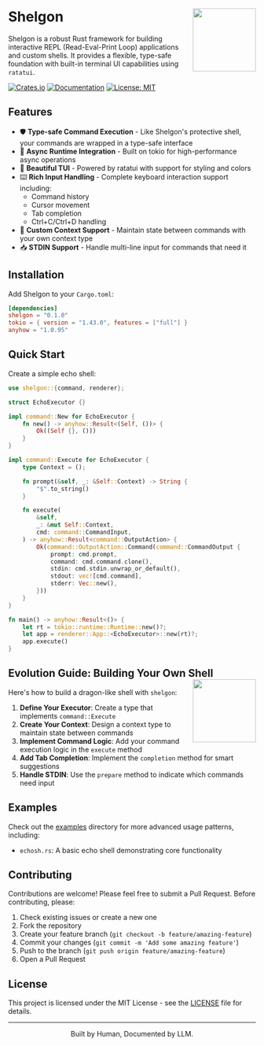 # Shelgon <img src="https://img.pokemondb.net/artwork/vector/shelgon.png" align="right" width="128" />

Shelgon is a robust Rust framework for building interactive REPL (Read-Eval-Print Loop) applications and custom shells. It provides a flexible, type-safe foundation with built-in terminal UI capabilities using `ratatui`.

[![Crates.io](https://img.shields.io/crates/v/shelgon.svg)](https://crates.io/crates/shelgon)
[![Documentation](https://docs.rs/shelgon/badge.svg)](https://docs.rs/shelgon)
[![License: MIT](https://img.shields.io/badge/License-MIT-yellow.svg)](https://opensource.org/licenses/MIT)

## Features

- 🛡️ **Type-safe Command Execution** - Like Shelgon's protective shell, your commands are wrapped in a type-safe interface
- 🔄 **Async Runtime Integration** - Built on tokio for high-performance async operations
- 🎨 **Beautiful TUI** - Powered by ratatui with support for styling and colors
- ⌨️ **Rich Input Handling** - Complete keyboard interaction support including:
  - Command history
  - Cursor movement
  - Tab completion
  - Ctrl+C/Ctrl+D handling
- 📝 **Custom Context Support** - Maintain state between commands with your own context type
- 📥 **STDIN Support** - Handle multi-line input for commands that need it

## Installation

Add Shelgon to your `Cargo.toml`:

```toml
[dependencies]
shelgon = "0.1.0"
tokio = { version = "1.43.0", features = ["full"] }
anyhow = "1.0.95"
```

## Quick Start

Create a simple echo shell:

```rust
use shelgon::{command, renderer};

struct EchoExecutor {}

impl command::New for EchoExecutor {
    fn new() -> anyhow::Result<(Self, ())> {
        Ok((Self {}, ()))
    }
}

impl command::Execute for EchoExecutor {
    type Context = ();

    fn prompt(&self, _: &Self::Context) -> String {
        "$".to_string()
    }

    fn execute(
        &self,
        _: &mut Self::Context,
        cmd: command::CommandInput,
    ) -> anyhow::Result<command::OutputAction> {
        Ok(command::OutputAction::Command(command::CommandOutput {
            prompt: cmd.prompt,
            command: cmd.command.clone(),
            stdin: cmd.stdin.unwrap_or_default(),
            stdout: vec![cmd.command],
            stderr: Vec::new(),
        }))
    }
}

fn main() -> anyhow::Result<()> {
    let rt = tokio::runtime::Runtime::new()?;
    let app = renderer::App::<EchoExecutor>::new(rt)?;
    app.execute()
}
```

## Evolution Guide: Building Your Own Shell <img src="https://img.pokemondb.net/artwork/vector/salamence.png" align="right" width="128" />

Here's how to build a dragon-like shell with `shelgon`:

1. **Define Your Executor**: Create a type that implements `command::Execute`
2. **Create Your Context**: Design a context type to maintain state between commands
3. **Implement Command Logic**: Add your command execution logic in the `execute` method
4. **Add Tab Completion**: Implement the `completion` method for smart suggestions
5. **Handle STDIN**: Use the `prepare` method to indicate which commands need input

## Examples

Check out the [examples](./examples) directory for more advanced usage patterns, including:

- `echosh.rs`: A basic echo shell demonstrating core functionality

## Contributing

Contributions are welcome! Please feel free to submit a Pull Request. Before contributing, please:

1. Check existing issues or create a new one
2. Fork the repository
3. Create your feature branch (`git checkout -b feature/amazing-feature`)
4. Commit your changes (`git commit -m 'Add some amazing feature'`)
5. Push to the branch (`git push origin feature/amazing-feature`)
6. Open a Pull Request

## License

This project is licensed under the MIT License - see the [LICENSE](LICENSE) file for details.

---

<div align="center">

Built by Human, Documented by LLM.

</div>
